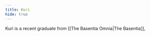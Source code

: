 ```yaml
---
title: Kuri
hide: true
---
```


Kuri is a recent graduate from [[The Basentia Omnia|The Basentia]], 